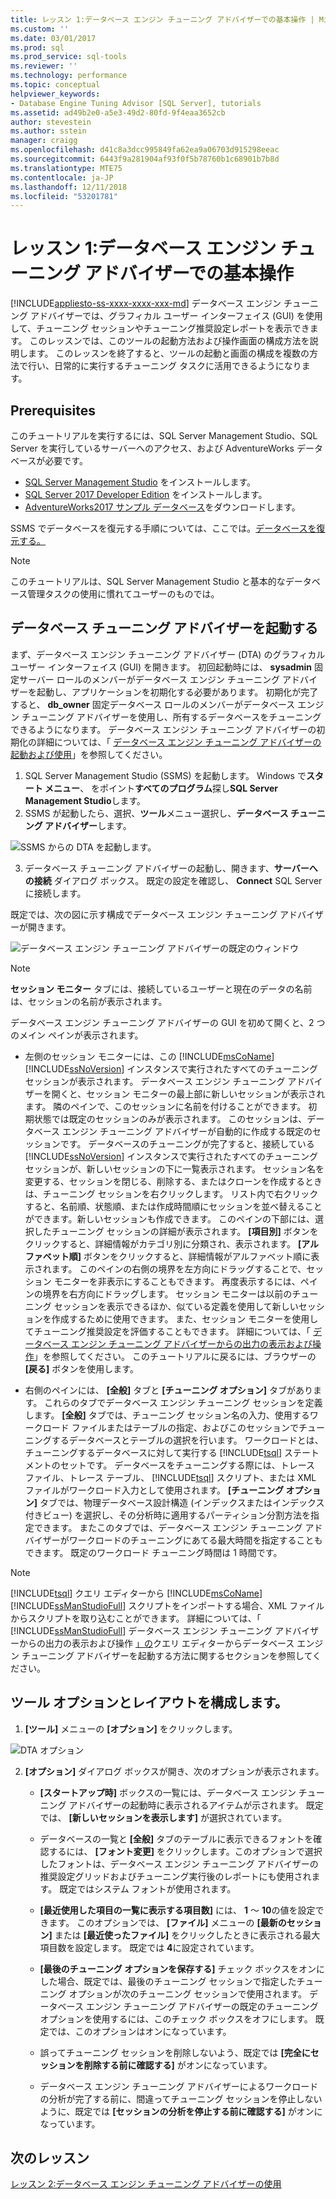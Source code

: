 ```yaml
---
title: レッスン 1:データベース エンジン チューニング アドバイザーでの基本操作 | Microsoft Docs
ms.custom: ''
ms.date: 03/01/2017
ms.prod: sql
ms.prod_service: sql-tools
ms.reviewer: ''
ms.technology: performance
ms.topic: conceptual
helpviewer_keywords:
- Database Engine Tuning Advisor [SQL Server], tutorials
ms.assetid: ad49b2e0-a5e3-49d2-80fd-9f4eaa3652cb
author: stevestein
ms.author: sstein
manager: craigg
ms.openlocfilehash: d41c8a3dcc995849fa62ea9a06703d915298eeac
ms.sourcegitcommit: 6443f9a281904af93f0f5b78760b1c68901b7b8d
ms.translationtype: MTE75
ms.contentlocale: ja-JP
ms.lasthandoff: 12/11/2018
ms.locfileid: "53201781"
---
```

# <a name="lesson-1-basic-navigation-in-database-engine-tuning-advisor"></a>レッスン 1:データベース エンジン チューニング アドバイザーでの基本操作
[!INCLUDE[appliesto-ss-xxxx-xxxx-xxx-md](../../includes/appliesto-ss-xxxx-xxxx-xxx-md.md)]
データベース エンジン チューニング アドバイザーでは、グラフィカル ユーザー インターフェイス (GUI) を使用して、チューニング セッションやチューニング推奨設定レポートを表示できます。 このレッスンでは、このツールの起動方法および操作画面の構成方法を説明します。 このレッスンを終了すると、ツールの起動と画面の構成を複数の方法で行い、日常的に実行するチューニング タスクに活用できるようになります。  

## <a name="prerequisites"></a>Prerequisites 

このチュートリアルを実行するには、SQL Server Management Studio、SQL Server を実行しているサーバーへのアクセス、および AdventureWorks データベースが必要です。

- [SQL Server Management Studio](https://docs.microsoft.com/sql/ssms/download-sql-server-management-studio-ssms) をインストールします。
- [SQL Server 2017 Developer Edition](https://www.microsoft.com/sql-server/sql-server-downloads) をインストールします。
- [AdventureWorks2017 サンプル データベース](https://docs.microsoft.com/sql/samples/adventureworks-install-configure?view=sql-server-2017)をダウンロードします。


SSMS でデータベースを復元する手順については、ここでは。[データベースを復元する。](https://docs.microsoft.com/sql/relational-databases/backup-restore/restore-a-database-backup-using-ssms?view=sql-server-2017)

  >[!NOTE]
  > このチュートリアルは、SQL Server Management Studio と基本的なデータベース管理タスクの使用に慣れてユーザーのものでは。 
  

## <a name="launch-database-tuning-advisor"></a>データベース チューニング アドバイザーを起動する 
まず、データベース エンジン チューニング アドバイザー (DTA) のグラフィカル ユーザー インターフェイス (GUI) を開きます。 初回起動時には、 **sysadmin** 固定サーバー ロールのメンバーがデータベース エンジン チューニング アドバイザーを起動し、アプリケーションを初期化する必要があります。 初期化が完了すると、 **db_owner** 固定データベース ロールのメンバーがデータベース エンジン チューニング アドバイザーを使用し、所有するデータベースをチューニングできるようになります。 データベース エンジン チューニング アドバイザーの初期化の詳細については、「 [データベース エンジン チューニング アドバイザーの起動および使用](../../relational-databases/performance/start-and-use-the-database-engine-tuning-advisor.md)」を参照してください。  
  
1. SQL Server Management Studio (SSMS) を起動します。 Windows で**スタート メニュー**、 をポイント**すべてのプログラム**探し**SQL Server Management Studio**します。 
2. SSMS が起動したら、選択、**ツール**メニュー選択し、**データベース チューニング アドバイザー**します。 

  ![SSMS からの DTA を起動します。](media/dta-tutorials/launch-dta.png)

3. データベース チューニング アドバイザーの起動し、開きます、**サーバーへの接続** ダイアログ ボックス。 既定の設定を確認し、 **Connect** SQL Server に接続します。  
  
既定では、次の図に示す構成でデータベース エンジン チューニング アドバイザーが開きます。  
  
![データベース エンジン チューニング アドバイザーの既定のウィンドウ](media/dta-tutorials/dta-default-gui.png)
  
> [!NOTE]  
> **セッション モニター**  タブには、接続しているユーザーと現在のデータの名前は、セッションの名前が表示されます。 
  
データベース エンジン チューニング アドバイザーの GUI を初めて開くと、2 つのメイン ペインが表示されます。  
  
-   左側のセッション モニターには、この [!INCLUDE[msCoName](../../includes/msconame-md.md)] [!INCLUDE[ssNoVersion](../../includes/ssnoversion-md.md)] インスタンスで実行されたすべてのチューニング セッションが表示されます。 データベース エンジン チューニング アドバイザーを開くと、セッション モニターの最上部に新しいセッションが表示されます。 隣のペインで、このセッションに名前を付けることができます。 初期状態では既定のセッションのみが表示されます。 このセッションは、データベース エンジン チューニング アドバイザーが自動的に作成する既定のセッションです。 データベースのチューニングが完了すると、接続している [!INCLUDE[ssNoVersion](../../includes/ssnoversion-md.md)] インスタンスで実行されたすべてのチューニング セッションが、新しいセッションの下に一覧表示されます。 セッション名を変更する、セッションを閉じる、削除する、またはクローンを作成するときは、チューニング セッションを右クリックします。 リスト内で右クリックすると、名前順、状態順、または作成時間順にセッションを並べ替えることができます。新しいセッションも作成できます。 このペインの下部には、選択したチューニング セッションの詳細が表示されます。 **[項目別]** ボタンをクリックすると、詳細情報がカテゴリ別に分類され、表示されます。 **[アルファベット順]** ボタンをクリックすると、詳細情報がアルファベット順に表示されます。 このペインの右側の境界を左方向にドラッグすることで、セッション モニターを非表示にすることもできます。 再度表示するには、ペインの境界を右方向にドラッグします。 セッション モニターは以前のチューニング セッションを表示できるほか、似ている定義を使用して新しいセッションを作成するために使用できます。 また、セッション モニターを使用してチューニング推奨設定を評価することもできます。 詳細については、「 [データベース エンジン チューニング アドバイザーからの出力の表示および操作](../../relational-databases/performance/view-and-work-with-the-output-from-the-database-engine-tuning-advisor.md)」を参照してください。 このチュートリアルに戻るには、ブラウザーの **[戻る]** ボタンを使用します。  
  
-   右側のペインには、 **[全般]** タブと **[チューニング オプション]** タブがあります。 これらのタブでデータベース エンジン チューニング セッションを定義します。 **[全般]** タブでは、チューニング セッション名の入力、使用するワークロード ファイルまたはテーブルの指定、およびこのセッションでチューニングするデータベースとテーブルの選択を行います。 ワークロードとは、チューニングするデータベースに対して実行する [!INCLUDE[tsql](../../includes/tsql-md.md)] ステートメントのセットです。 データベースをチューニングする際には、トレース ファイル、トレース テーブル、 [!INCLUDE[tsql](../../includes/tsql-md.md)] スクリプト、または XML ファイルがワークロード入力として使用されます。 **[チューニング オプション]** タブでは、物理データベース設計構造 (インデックスまたはインデックス付きビュー) を選択し、その分析時に適用するパーティション分割方法を指定できます。 またこのタブでは、データベース エンジン チューニング アドバイザーがワークロードのチューニングにあてる最大時間を指定することもできます。 既定のワークロード チューニング時間は 1 時間です。  
  
> [!NOTE]
> [!INCLUDE[tsql](../../includes/tsql-md.md)] クエリ エディターから [!INCLUDE[msCoName](../../includes/msconame-md.md)][!INCLUDE[ssManStudioFull](../../includes/ssmanstudiofull-md.md)] スクリプトをインポートする場合、XML ファイルからスクリプトを取り込むことができます。 詳細については、「 [!INCLUDE[ssManStudioFull](../../includes/ssmanstudiofull-md.md)] データベース エンジン チューニング アドバイザーからの出力の表示および操作 [」の](../../relational-databases/performance/start-and-use-the-database-engine-tuning-advisor.md)クエリ エディターからデータベース エンジン チューニング アドバイザーを起動する方法に関するセクションを参照してください。  
  
## <a name="configure-tool-options-and-layout"></a>ツール オプションとレイアウトを構成します。 

1.  **[ツール]** メニューの **[オプション]** をクリックします。  

   ![DTA オプション](media/dta-tutorials/dta-settings.png) 
  
2.  **[オプション]** ダイアログ ボックスが開き、次のオプションが表示されます。  
  
    -   **[スタートアップ時]** ボックスの一覧には、データベース エンジン チューニング アドバイザーの起動時に表示されるアイテムが示されます。 既定では、 **[新しいセッションを表示します]** が選択されています。  
  
    -   データベースの一覧と **[全般]** タブのテーブルに表示できるフォントを確認するには、 **[フォント変更]** をクリックします。このオプションで選択したフォントは、データベース エンジン チューニング アドバイザーの推奨設定グリッドおよびチューニング実行後のレポートにも使用されます。 既定ではシステム フォントが使用されます。  
  
    -   **[最近使用した項目の一覧に表示する項目数]** には、 **1** ～ **10**の値を設定できます。 このオプションでは、 **[ファイル]** メニューの **[最新のセッション]** または **[最近使ったファイル]** をクリックしたときに表示される最大項目数を設定します。 既定では **4**に設定されています。  
  
    -   **[最後のチューニング オプションを保存する]** チェック ボックスをオンにした場合、既定では、最後のチューニング セッションで指定したチューニング オプションが次のチューニング セッションで使用されます。 データベース エンジン チューニング アドバイザーの既定のチューニング オプションを使用するには、このチェック ボックスをオフにします。 既定では、このオプションはオンになっています。  
  
    -   誤ってチューニング セッションを削除しないよう、既定では **[完全にセッションを削除する前に確認する]** がオンになっています。  
  
    -   データベース エンジン チューニング アドバイザーによるワークロードの分析が完了する前に、間違ってチューニング セッションを停止しないように、既定では **[セッションの分析を停止する前に確認する]** がオンになっています。  
  
## <a name="next-lesson"></a>次のレッスン  
[レッスン 2:データベース エンジン チューニング アドバイザーの使用](../../tools/dta/lesson-2-using-database-engine-tuning-advisor.md)  
  
  
  

